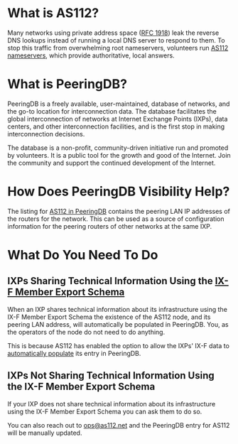 # What is AS112?
Many networks using private address space ([RFC 1918](https://www.rfc-editor.org/info/rfc1918)) leak the reverse DNS lookups instead of running a local DNS server to respond to them. To stop this traffic from overwhelming root nameservers, volunteers run [AS112 nameservers](https://www.as112.net), which provide authoritative, local answers.

# What is PeeringDB?
PeeringDB is a freely available, user-maintained, database of networks, and the go-to location for interconnection data. The database facilitates the global interconnection of networks at Internet Exchange Points (IXPs), data centers, and other interconnection facilities, and is the first stop in making interconnection decisions.

The database is a non-profit, community-driven initiative run and promoted by volunteers. It is a public tool for the growth and good of the Internet. Join the community and support the continued development of the Internet.

# How Does PeeringDB Visibility Help?
The listing for [AS112 in PeeringDB](https://www.peeringdb.com/net/10664) contains the peering LAN IP addresses of the routers for the network. This can be used as a source of configuration information for the peering routers of other networks at the same IXP.

# What Do You Need To Do
## IXPs Sharing Technical Information Using the [IX-F Member Export Schema](https://github.com/euro-ix/json-schemas)

When an IXP shares technical information about its infrastructure using the IX-F Member Export Schema the existence of the AS112 node, and its peering LAN address, will automatically be populated in PeeringDB. You, as the operators of the node do not need to do anything.

This is because AS112 has enabled the option to allow the IXPs' IX-F data to [automatically populate](https://docs.peeringdb.com/howto/get-started-operator/#database-records-to-create) its entry in PeeringDB.

## IXPs Not Sharing Technical Information Using the IX-F Member Export Schema
If your IXP does not share technical information about its infrastructure using the IX-F Member Export Schema you can ask them to do so.

You can also reach out to ops@as112.net and the PeeringDB entry for AS112 will be manually updated.